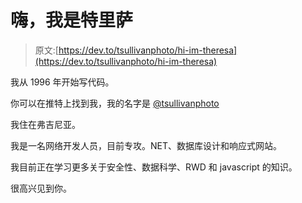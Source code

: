 # 嗨，我是特里萨

> 原文:[https://dev.to/tsullivanphoto/hi-im-theresa](https://dev.to/tsullivanphoto/hi-im-theresa)

我从 1996 年开始写代码。

你可以在推特上找到我，我的名字是 [@tsullivanphoto](https://twitter.com/tsullivanphoto)

我住在弗吉尼亚。

我是一名网络开发人员，目前专攻。NET、数据库设计和响应式网站。

我目前正在学习更多关于安全性、数据科学、RWD 和 javascript 的知识。

很高兴见到你。